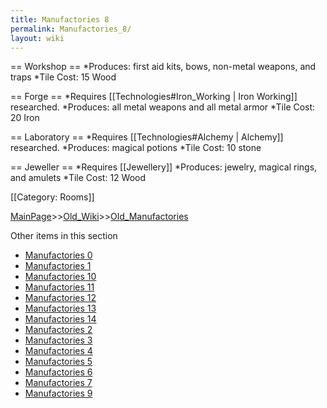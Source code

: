 ```yaml
---
title: Manufactories 8
permalink: Manufactories_8/
layout: wiki
---
```

== Workshop ==
*Produces: first aid kits, bows, non-metal weapons, and traps
*Tile Cost: 15 Wood

== Forge ==
*Requires [[Technologies#Iron_Working | Iron Working]] researched.
*Produces: all metal weapons and all metal armor
*Tile Cost: 20 Iron

== Laboratory ==
*Requires [[Technologies#Alchemy | Alchemy]] researched.
*Produces: magical potions
*Tile Cost: 10 stone

== Jeweller ==
*Requires [[Jewellery]]
*Produces: jewelry, magical rings, and amulets
*Tile Cost: 12 Wood

[[Category: Rooms]]

[MainPage](/keeperrl_wiki/ "wikilink")>>[Old_Wiki](/keeperrl_wiki/Old_Wiki "wikilink")>>[Old_Manufactories](/keeperrl_wiki/Old_Manufactories "wikilink")

Other items in this section
-    [Manufactories 0](/keeperrl_wiki/Manufactories_0 "wikilink")
-    [Manufactories 1](/keeperrl_wiki/Manufactories_1 "wikilink")
-    [Manufactories 10](/keeperrl_wiki/Manufactories_10 "wikilink")
-    [Manufactories 11](/keeperrl_wiki/Manufactories_11 "wikilink")
-    [Manufactories 12](/keeperrl_wiki/Manufactories_12 "wikilink")
-    [Manufactories 13](/keeperrl_wiki/Manufactories_13 "wikilink")
-    [Manufactories 14](/keeperrl_wiki/Manufactories_14 "wikilink")
-    [Manufactories 2](/keeperrl_wiki/Manufactories_2 "wikilink")
-    [Manufactories 3](/keeperrl_wiki/Manufactories_3 "wikilink")
-    [Manufactories 4](/keeperrl_wiki/Manufactories_4 "wikilink")
-    [Manufactories 5](/keeperrl_wiki/Manufactories_5 "wikilink")
-    [Manufactories 6](/keeperrl_wiki/Manufactories_6 "wikilink")
-    [Manufactories 7](/keeperrl_wiki/Manufactories_7 "wikilink")
-    [Manufactories 9](/keeperrl_wiki/Manufactories_9 "wikilink")
